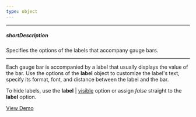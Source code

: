 ```yaml
---
type: object
---
```

---
##### shortDescription
Specifies the options of the labels that accompany gauge bars.

---
Each gauge bar is accompanied by a label that usually displays the value of the bar. Use the options of the **label** object to customize the label's text, specify its format, font, and distance between the label and the bar.

To hide labels, use the **label** | [visible](/api-reference/20%20Data%20Visualization%20Widgets/45%20dxBarGauge/1%20Configuration/label/visible.md '/Documentation/ApiReference/Data_Visualization_Widgets/dxBarGauge/Configuration/label/#visible') option or assign *false* straight to the **label** option.

<a href="http://js.devexpress.com/Demos/WidgetsGallery/#demo/gaugesbargaugesbargaugebasicelementslabelscustomization/" class="button orange small fix-width-155" style="margin-right: 20px;" target="_blank">View Demo</a>